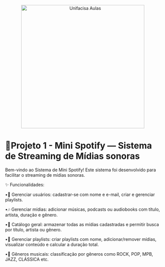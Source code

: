 <p align="center">
  <img src="https://github.com/user-attachments/assets/bd143701-1bd9-4dab-8659-0e55059c29fd" alt="Unifacisa Aulas" width="400" />
</p>

# 📢Projeto 1 - Mini Spotify — Sistema de Streaming de Mídias sonoras
Bem-vindo ao Sistema de Mini Spotify! Este sistema foi desenvolvido para facilitar o streaming de mídias sonoras.

✨ Funcionalidades:

•👤 Gerenciar usuários: cadastrar-se com nome e e-mail, criar e gerenciar playlists.

•🎶 Gerenciar mídias: adicionar músicas, podcasts ou audiobooks com título, artista, duração e gênero.

•📂 Catálogo geral: armazenar todas as mídias cadastradas e permitir busca por título, artista ou gênero.

•📜 Gerenciar playlists: criar playlists com nome, adicionar/remover mídias, visualizar conteúdo e calcular a duração total.

•🎼 Gêneros musicais: classificação por gêneros como ROCK, POP, MPB, JAZZ, CLÁSSICA etc.

